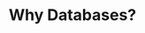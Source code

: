 ---
title: "Why Databases?"
description: ""
cardImage: "/images/learning-path/kubernetes-icon.svg"
courses: 7
weight: 1
---